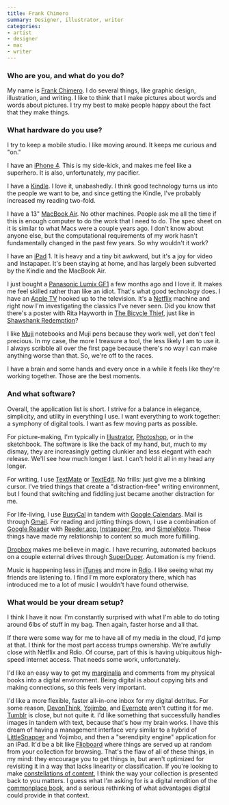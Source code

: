 ```yaml
---
title: Frank Chimero
summary: Designer, illustrator, writer
categories:
- artist
- designer
- mac
- writer
---
```


### Who are you, and what do you do?

My name is [Frank Chimero](http://www.frankchimero.com/ "Frank's website."). I do several things, like graphic design, illustration, and writing. I like to think that I make pictures about words and words about pictures. I try my best to make people happy about the fact that they make things.

### What hardware do you use?

I try to keep a mobile studio. I like moving around. It keeps me curious and "on."

I have an [iPhone 4][iphone-4]. This is my side-kick, and makes me feel like a superhero. It is also, unfortunately, my pacifier.

I have a [Kindle][kindle]. I love it, unabashedly. I think good technology turns us into the people we want to be, and since getting the Kindle, I've probably increased my reading two-fold.

I have a 13" [MacBook Air][macbook-air]. No other machines. People ask me all the time if this is enough computer to do the work that I need to do. The spec sheet on it is similar to what Macs were a couple years ago. I don't know about anyone else, but the computational requirements of my work hasn't fundamentally changed in the past few years. So why wouldn't it work?

I have an [iPad][] 1. It is heavy and a tiny bit awkward, but it's a joy for video and Instapaper. It's been staying at home, and has largely been subverted by the Kindle and the MacBook Air.

I just bought a [Panasonic Lumix GF1][lumix-dmc-gf1] a few months ago and I love it. It makes me feel skilled rather than like an idiot. That's what good technology does. I have an [Apple TV][apple-tv] hooked up to the television. It's a [Netflix][] machine and right now I'm investigating the classics I've never seen. Did you know that there's a poster with Rita Hayworth in [The Bicycle Thief](http://www.imdb.com/title/tt0040522/ "The 'Bicycle Thieves' entry in IMDB."), just like in [Shawshank Redemption](http://www.imdb.com/title/tt0111161/ "'The Shawshank Redemption' entry in IMDB.")?

I like [Muji](http://www.muji.us/ "Muji stationary.") notebooks and Muji pens because they work well, yet don't feel precious. In my case, the more I treasure a tool, the less likely I am to use it. I always scribble all over the first page because there's no way I can make anything worse than that. So, we're off to the races.

I have a brain and some hands and every once in a while it feels like they're working together. Those are the best moments.

### And what software?

Overall, the application list is short. I strive for a balance in elegance, simplicity, and utility in everything I use. I want everything to work together: a symphony of digital tools. I want as few moving parts as possible.

For picture-making, I'm typically in [Illustrator][], [Photoshop][], or in the sketchbook. The software is like the back of my hand, but, much to my dismay, they are increasingly getting clunkier and less elegant with each release. We'll see how much longer I last. I can't hold it all in my head any longer.

For writing, I use [TextMate][] or [TextEdit][]. No frills: just give me a blinking cursor. I've tried things that create a "distraction-free" writing environment, but I found that switching and fiddling just became another distraction for me.

For life-living, I use [BusyCal][] in tandem with [Google Calendars][google-calendar]. Mail is through [Gmail][]. For reading and jotting things down, I use a combination of [Google Reader][google-reader] with [Reeder.app][reeder-ios], [Instapaper Pro][instapaper-ios], and [SimpleNote][simplenote-ios]. These things have made my relationship to content so much more fulfilling.

[Dropbox][] makes me believe in magic. I have recurring, automated backups on a couple external drives through [SuperDuper][superduper]. Automation is my friend.

Music is happening less in [iTunes][] and more in [Rdio][]. I like seeing what my friends are listening to. I find I'm more exploratory there, which has introduced me to a lot of music I wouldn't have found otherwise.

### What would be your dream setup?

I think I have it now. I'm constantly surprised with what I'm able to do toting around 6lbs of stuff in my bag. Then again, faster horse and all that.

If there were some way for me to have all of my media in the cloud, I'd jump at that. I think for the most part access trumps ownership. We're awfully close with Netflix and Rdio. Of course, part of this is having ubiquitous high-speed internet access. That needs some work, unfortunately.

I'd like an easy way to get my [marginalia](http://en.wikipedia.org/wiki/Marginalia "'Marginalia' on Wikipedia.") and comments from my physical books into a digital environment. Being digital is about copying bits and making connections, so this feels very important.

I'd like a more flexible, faster all-in-one inbox for my digital detritus. For some reason, [DevonThink][], [Yojimbo][], and [Evernote][] aren't cutting it for me. [Tumblr][] is close, but not quite it. I'd like something that successfully handles images in tandem with text, because that's how my brain works. I have this dream of having a management interface very similar to a hybrid of [LittleSnapper][] and Yojimbo, and then a "serendipity engine" application for an iPad. It'd be a bit like [Flipboard][flipboard-ios] where things are served up at random from your collection for browsing. That's the flaw of all of these things, in my mind: they encourage you to get things in, but aren't optimized for revisiting it in a way that lacks linearity or classification. If you're looking to make [constellations of content](http://snarkmarket.com/2010/5579/comment-page-1#comment-10626 "A post on 'Constellational Thinking.'"), I think the way your collection is presented back to you matters. I guess what I'm asking for is a digital rendition of the [commonplace book](http://en.wikipedia.org/wiki/Commonplace_book "'Commonplace book' on Wikipedia."), and a serious rethinking of what advantages digital could provide in that context.

[apple-tv]: https://www.apple.com/appletv/ "A device for viewing media on a TV."
[ipad]: https://www.apple.com/ipad/ "A tablet device."
[iphone-4]: https://en.wikipedia.org/wiki/IPhone_4 "A smartphone."
[kindle]: https://www.amazon.com/Kindle-Ereader-ebook-reader/dp/B007HCCNJU "A digital book reader."
[lumix-dmc-gf1]: https://www.amazon.com/Panasonic-DMC-GF1-Four-Thirds-Interchangeable-Aspherical/dp/B002MUAEX4 "A 12.1 megapixel digital camera."
[macbook-air]: https://www.apple.com/macbook-air/ "A very thin laptop."
[busycal]: http://www.busymac.com/busycal/ "Advanced calendar software for Mac OS X."
[devonthink]: http://www.devontechnologies.com/products/devonthink/ "Software for storing all your documents, scans etc."
[dropbox]: https://www.dropbox.com/ "Online syncing and storage."
[evernote]: https://evernote.com/ "Online software for capturing notes."
[flipboard-ios]: https://itunes.apple.com/us/app/flipboard-your-social-news/id358801284 "A 'social magazine' for the iPad."
[gmail]: https://mail.google.com/mail/ "Web-based email."
[google-calendar]: https://en.wikipedia.org/wiki/Google_Calendar "A web-based calendar client."
[google-reader]: https://en.wikipedia.org/wiki/Google_Reader "A web-based feed reader."
[illustrator]: https://www.adobe.com/products/illustrator.html "A vector graphics editor."
[instapaper-ios]: https://www.instapaper.com/iphone "An iPhone app for reading Instapaper saved pages."
[itunes]: https://www.apple.com/itunes/ "A jukebox application and online store."
[littlesnapper]: https://realmacsoftware.com/ember/ "A screen capture and collection tool for the Mac."
[netflix]: https://www.netflix.com/ "A movie rental and streaming service."
[photoshop]: https://www.adobe.com/products/photoshop.html "A bitmap image editor."
[rdio]: http://www.rdio.com/home/en-us/ "A music streaming service."
[reeder-ios]: http://reederapp.com/ios/ "A Google Reader client for iOS."
[simplenote-ios]: https://itunes.apple.com/us/app/simplenote/id289429962 "A note app with cloud syncing."
[superduper]: http://shirt-pocket.com/SuperDuper/SuperDuperDescription.html "An excellent Mac backup/cloning application."
[textedit]: https://support.apple.com/en-us/HT2523 "A text editor included with Mac OS X."
[textmate]: http://macromates.com/ "A text editor for the Mac."
[tumblr]: https://www.tumblr.com/ "An online personal publishing platform."
[yojimbo]: http://www.barebones.com/products/Yojimbo/ "Data 'bucket' software for the Mac."
